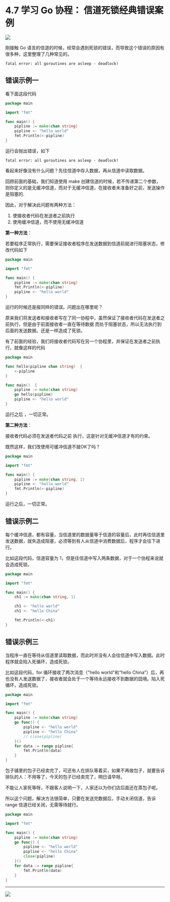 # 4.7 学习 Go 协程： 信道死锁经典错误案例

![](http://image.iswbm.com/20200607145423.png)

刚接触 Go 语言的信道的时候，经常会遇到死锁的错误，而导致这个错误的原因有很多种，这里整理了几种常见的。

```
fatal error: all goroutines are asleep - deadlock!
```



## 错误示例一

看下面这段代码

```go
package main

import "fmt"

func main() {
	pipline := make(chan string)
	pipline <- "hello world"
	fmt.Println(<-pipline)
} 
```

运行会抛出错误，如下

```
fatal error: all goroutines are asleep - deadlock!
```

看起来好像没有什么问题？先往信道中存入数据，再从信道中读取数据。

回顾前面的基础，我们知道使用 make 创建信道的时候，若不传递第二个参数，则你定义的是无缓冲信道，而对于无缓冲信道，在接收者未准备好之前，发送操作是阻塞的.

因此，对于解决此问题有两种方法：

1. 使接收者代码在发送者之前执行
2. 使用缓冲信道，而不使用无缓冲信道

**第一种方法**：

若要程序正常执行，需要保证接收者程序在发送数据到信道前就进行阻塞状态，修改代码如下

```go
package main

import "fmt"

func main() {
	pipline := make(chan string)
	fmt.Println(<-pipline)
    pipline <- "hello world"
} 
```

运行的时候还是报同样的错误。问题出在哪里呢？

原来我们将发送者和接收者写在了同一协程中，虽然保证了接收者代码在发送者之前执行，但是由于前面接收者一直在等待数据 而处于阻塞状态，所以无法执行到后面的发送数据。还是一样造成了死锁。

有了前面的经验，我们将接收者代码写在另一个协程里，并保证在发送者之前执行，就像这样的代码

```go
package main

func hello(pipline chan string)  {
	<-pipline
}

func main()  {
	pipline := make(chan string)
	go hello(pipline)
	pipline <- "hello world"
}
```

运行之后 ，一切正常。

**第二种方法**：

接收者代码必须在发送者代码之前 执行，这是针对无缓冲信道才有的约束。

既然这样，我们改使用可缓冲信道不就OK了吗？

```go
package main

import "fmt"

func main() {
	pipline := make(chan string, 1)
	pipline <- "hello world"
	fmt.Println(<-pipline)
} 
```

运行之后，一切正常。



## 错误示例二

每个缓冲信道，都有容量，当信道里的数据量等于信道的容量后，此时再往信道里发送数据，就失造成阻塞，必须等到有人从信道中消费数据后，程序才会往下进行。

 比如这段代码，信道容量为 1，但是往信道中写入两条数据，对于一个协程来说就会造成死锁。

```go
package main

import "fmt"

func main() {
	ch1 := make(chan string, 1)

	ch1 <- "hello world"
	ch1 <- "hello China"

	fmt.Println(<-ch1)
}
```



## 错误示例三

当程序一直在等待从信道里读取数据，而此时并没有人会往信道中写入数据。此时程序就会陷入死循环，造成死锁。

比如这段代码，for 循环接收了两次消息（"hello world"和“hello China”）后，再也没有人发送数据了，接收者就会处于一个等待永远接收不到数据的囧境。陷入死循环，造成死锁。

```go
package main

import "fmt"

func main() {
	pipline := make(chan string)
	go func() {
		pipline <- "hello world"
		pipline <- "hello China"
		// close(pipline)
	}()
	for data := range pipline{
		fmt.Println(data)
	}
}
```

包子铺里的包子已经卖完了，可还有人在排队等着买，如果不再做包子，就要告诉排队的人：不用等了，今天的包子已经卖完了，明日请早呀。

不能让人家死等呀，不跟客人说明一下，人家还以为你们店后面还在蒸包子呢。

所以这个问题，解决方法很简单，只要在发送完数据后，手动关闭信道，告诉 range 信道已经关闭，无需等待就行。

```go
package main

import "fmt"

func main() {
	pipline := make(chan string)
	go func() {
		pipline <- "hello world"
		pipline <- "hello China"
		close(pipline)
	}()
	for data := range pipline{
		fmt.Println(data)
	}
}
```





---

![](http://image.iswbm.com/20200607174235.png)